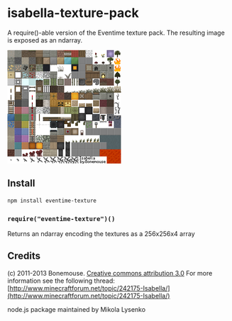 isabella-texture-pack
=====================
A require()-able version of the Eventime texture pack.  The resulting image is exposed as an ndarray.

<img src="terrain.png">

## Install

    npm install eventime-texture
    
### `require("eventime-texture")()`
Returns an ndarray encoding the textures as a 256x256x4 array

## Credits

(c) 2011-2013 Bonemouse.  [Creative commons attribution 3.0](http://creativecommons.org/licenses/by/3.0/us/)  For more information see the following thread: [http://www.minecraftforum.net/topic/242175-Isabella/](http://www.minecraftforum.net/topic/242175-Isabella/)

node.js package maintained by Mikola Lysenko